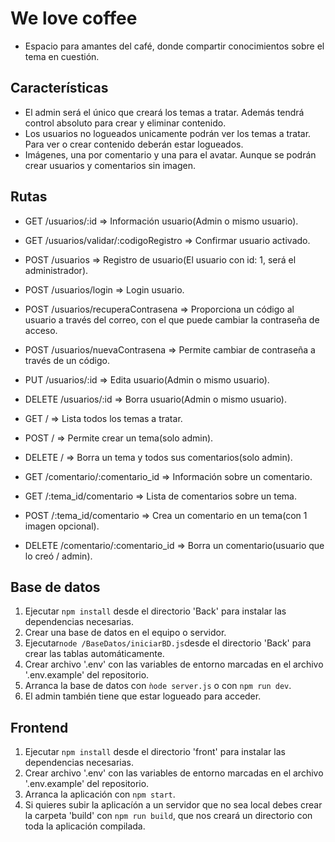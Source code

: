 # We love coffee

- Espacio para amantes del café, donde compartir conocimientos sobre el tema en cuestión.

## Características

- El admin será el único que creará los temas a tratar. Además tendrá control absoluto para crear y eliminar contenido.
- Los usuarios no logueados unicamente podrán ver los temas a tratar. Para ver o crear contenido deberán estar logueados.
- Imágenes, una por comentario y una para el avatar. Aunque se podrán crear usuarios y comentarios sin imagen.

## Rutas

- GET /usuarios/:id => Información usuario(Admin o mismo usuario).
- GET /usuarios/validar/:codigoRegistro => Confirmar usuario activado.
- POST /usuarios => Registro de usuario(El usuario con id: 1, será el administrador).
- POST /usuarios/login => Login usuario.
- POST /usuarios/recuperaContrasena => Proporciona un código al usuario a través del correo, con el que puede cambiar la contraseña de acceso.
- POST /usuarios/nuevaContrasena => Permite cambiar de contraseña a través de un código.
- PUT /usuarios/:id => Edita usuario(Admin o mismo usuario).
- DELETE /usuarios/:id => Borra usuario(Admin o mismo usuario).

- GET / => Lista todos los temas a tratar.
- POST / => Permite crear un tema(solo admin).
- DELETE / => Borra un tema y todos sus comentarios(solo admin).

- GET /comentario/:comentario_id => Información sobre un comentario.
- GET /:tema_id/comentario => Lista de comentarios sobre un tema.
- POST /:tema_id/comentario => Crea un comentario en un tema(con 1 imagen opcional).
- DELETE /comentario/:comentario_id => Borra un comentario(usuario que lo creó / admin).

## Base de datos

1. Ejecutar `npm install` desde el directorio 'Back' para instalar las dependencias necesarias.
2. Crear una base de datos en el equipo o servidor.
3. Ejecutar`node /BaseDatos/iniciarBD.js`desde el directorio 'Back' para crear las tablas automáticamente.
4. Crear archivo '.env' con las variables de entorno marcadas en el archivo '.env.example' del repositorio.
5. Arranca la base de datos con `ǹode server.js` o con `npm run dev`.
6. El admin también tiene que estar logueado para acceder.

## Frontend

1. Ejecutar `npm install` desde el directorio 'front' para instalar las dependencias necesarias.
2. Crear archivo '.env' con las variables de entorno marcadas en el archivo '.env.example' del repositorio.
3. Arranca la aplicación con `npm start`.
4. Si quieres subir la aplicacíón a un servidor que no sea local debes crear la carpeta 'build' con `npm run build`, que nos creará un directorio con toda la aplicación compilada.
